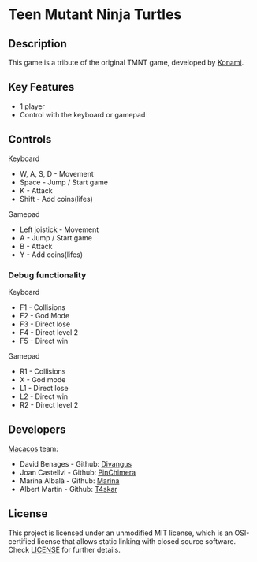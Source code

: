 # Teen Mutant Ninja Turtles

## Description

This game is a tribute of the original TMNT game, developed by [Konami](https://www.konami.com/en/).

## Key Features

 - 1 player
 - Control with the keyboard or gamepad
 
## Controls

Keyboard
- W, A, S, D  - Movement
- Space - Jump / Start game
- K - Attack
- Shift - Add coins(lifes)

Gamepad
- Left joistick - Movement
- A - Jump / Start game
- B - Attack
- Y - Add coins(lifes)

### Debug functionality

Keyboard
- F1 - Collisions
- F2 - God Mode
- F3 - Direct lose
- F4 - Direct level 2
- F5 - Direct win

Gamepad
- R1 - Collisions
- X - God mode
- L1 - Direct lose
- L2 - Direct win
- R2 - Direct level 2

## Developers
[Macacos](https://github.com/Divangus/Macacos) team:

 - David Benages - Github: [Divangus](https://github.com/Divangus)
 - Joan Castellvi - Github: [PinChimera](https://github.com/PinChimera)
 - Marina Albalà - Github: [Marina](https://github.com/Vizalt)
 - Albert Martín - Github: [T4skar](https://github.com/T4skar)
 

## License

This project is licensed under an unmodified MIT license, which is an OSI-certified license that allows static linking with closed source software. Check [LICENSE](LICENSE) for further details.
